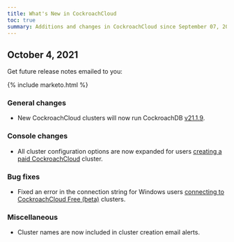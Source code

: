 ```yaml
---
title: What's New in CockroachCloud
toc: true
summary: Additions and changes in CockroachCloud since September 07, 2021.
---
```


## October 4, 2021

Get future release notes emailed to you:

{% include marketo.html %}

### General changes

- New CockroachCloud clusters will now run CockroachDB [v21.1.9](v21.1.9.html).

### Console changes

- All cluster configuration options are now expanded for users [creating a paid CockroachCloud](../cockroachcloud/create-your-cluster.html) cluster.

### Bug fixes

- Fixed an error in the connection string for Windows users [connecting to CockroachCloud Free (beta)](../cockroachcloud/connect-to-a-free-cluster.html) clusters.

### Miscellaneous

- Cluster names are now included in cluster creation email alerts.